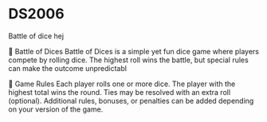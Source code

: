 # DS2006



Battle of dice
hej

🎲 Battle of Dices
Battle of Dices is a simple yet fun dice game where players compete by rolling dice. The highest roll wins the battle, but special rules can make the outcome unpredictabl

📖 Game Rules
Each player rolls one or more dice.
The player with the highest total wins the round.
Ties may be resolved with an extra roll (optional).
Additional rules, bonuses, or penalties can be added depending on your version of the game.


